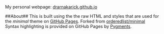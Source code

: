 

My personal webpage: [drarnakarick.github.io](http://drarnakarick.github.io/)


##About##
This is built using the the raw HTML and styles that are used for the *minimal* theme on [GitHub Pages](http://pages.github.com/). Forked from [orderedlist/minimal](https://github.com/orderedlist/minimal) Syntax highlighting is provided on GitHub Pages by [Pygments](http://pygments.org).

